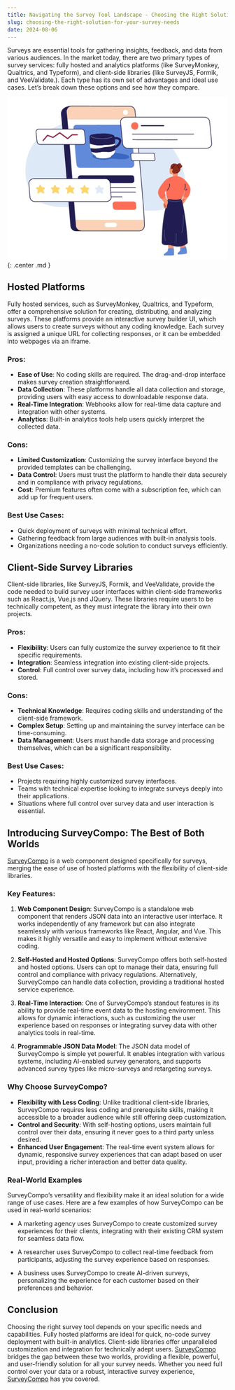 ```yaml
---
title: Navigating the Survey Tool Landscape - Choosing the Right Solution for Your Needs
slug: choosing-the-right-solution-for-your-survey-needs
date: 2024-08-06
---
```



Surveys are essential tools for gathering insights, feedback, and data from various audiences. In the market today, there are two primary types of survey services: fully hosted and analytics platforms (like SurveyMonkey, Qualtrics, and Typeform), and client-side libraries (like SurveyJS, Formik, and VeeValidate.). Each type has its own set of advantages and ideal use cases. Let’s break down these options and see how they compare.

![Choosing the Right Solution For Your Needs](../../assets/images/blog-navigating.png){: .center .md }


<!-- more -->

## Hosted Platforms

Fully hosted services, such as SurveyMonkey, Qualtrics, and Typeform, offer a comprehensive solution for creating, distributing, and analyzing surveys. These platforms provide an interactive survey builder UI, which allows users to create surveys without any coding knowledge. Each survey is assigned a unique URL for collecting responses, or it can be embedded into webpages via an iframe.


### Pros:

- **Ease of Use**: No coding skills are required. The drag-and-drop interface makes survey creation straightforward.
- **Data Collection**: These platforms handle all data collection and storage, providing users with easy access to downloadable response data.
- **Real-Time Integration**: Webhooks allow for real-time data capture and integration with other systems.
- **Analytics**: Built-in analytics tools help users quickly interpret the collected data.

### Cons:

- **Limited Customization**: Customizing the survey interface beyond the provided templates can be challenging.
- **Data Control**: Users must trust the platform to handle their data securely and in compliance with privacy regulations.
- **Cost**: Premium features often come with a subscription fee, which can add up for frequent users.

### Best Use Cases:

- Quick deployment of surveys with minimal technical effort.
- Gathering feedback from large audiences with built-in analysis tools.
- Organizations needing a no-code solution to conduct surveys efficiently.

## Client-Side Survey Libraries

Client-side libraries, like SurveyJS, Formik, and VeeValidate, provide the code needed to build survey user interfaces within client-side frameworks such as React.js, Vue.js and JQuery. These libraries require users to be technically competent, as they must integrate the library into their own projects.

### Pros:

- **Flexibility**: Users can fully customize the survey experience to fit their specific requirements.
- **Integration**: Seamless integration into existing client-side projects.
- **Control**: Full control over survey data, including how it’s processed and stored.

### Cons:

- **Technical Knowledge**: Requires coding skills and understanding of the client-side framework.
- **Complex Setup**: Setting up and maintaining the survey interface can be time-consuming.
- **Data Management**: Users must handle data storage and processing themselves, which can be a significant responsibility.

### Best Use Cases:

- Projects requiring highly customized survey interfaces.
- Teams with technical expertise looking to integrate surveys deeply into their applications.
- Situations where full control over survey data and user interaction is essential.

## Introducing SurveyCompo: The Best of Both Worlds

[SurveyCompo](https://www.surveycompo.com) is a web component designed specifically for surveys, merging the ease of use of hosted platforms with the flexibility of client-side libraries.

### Key Features:

1. **Web Component Design**: SurveyCompo is a standalone web component that renders JSON data into an interactive user interface. It works independently of any framework but can also integrate seamlessly with various frameworks like React, Angular, and Vue. This makes it highly versatile and easy to implement without extensive coding.

2. **Self-Hosted and Hosted Options**: SurveyCompo offers both self-hosted and hosted options. Users can opt to manage their data, ensuring full control and compliance with privacy regulations. Alternatively, SurveyCompo can handle data collection, providing a traditional hosted service experience.

3. **Real-Time Interaction**: One of SurveyCompo’s standout features is its ability to provide real-time event data to the hosting environment. This allows for dynamic interactions, such as customizing the user experience based on responses or integrating survey data with other analytics tools in real-time.

4. **Programmable JSON Data Model**: The JSON data model of SurveyCompo is simple yet powerful. It enables integration with various systems, including AI-enabled survey generators, and supports advanced survey types like micro-surveys and retargeting surveys.

### Why Choose SurveyCompo?

- **Flexibility with Less Coding**: Unlike traditional client-side libraries, SurveyCompo requires less coding and prerequisite skills, making it accessible to a broader audience while still offering deep customization.
- **Control and Security**: With self-hosting options, users maintain full control over their data, ensuring it never goes to a third party unless desired.
- **Enhanced User Engagement**: The real-time event system allows for dynamic, responsive survey experiences that can adapt based on user input, providing a richer interaction and better data quality.

### Real-World Examples

SurveyCompo’s versatility and flexibility make it an ideal solution for a wide range of use cases. Here are a few examples of how SurveyCompo can be used in real-world scenarios:

- A marketing agency uses SurveyCompo to create customized survey experiences for their clients, integrating with their existing CRM system for seamless data flow.

- A researcher uses SurveyCompo to collect real-time feedback from participants, adjusting the survey experience based on responses.

- A business uses SurveyCompo to create AI-driven surveys, personalizing the experience for each customer based on their preferences and behavior.

## Conclusion

Choosing the right survey tool depends on your specific needs and capabilities. Fully hosted platforms are ideal for quick, no-code survey deployment with built-in analytics. Client-side libraries offer unparalleled customization and integration for technically adept users. [SurveyCompo](https://www.surveycompo.com) bridges the gap between these two worlds, providing a flexible, powerful, and user-friendly solution for all your survey needs. Whether you need full control over your data or a robust, interactive survey experience, [SurveyCompo](https://www.surveycompo.com) has you covered.